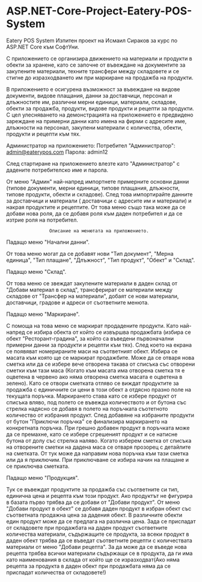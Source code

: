# ASP.NET-Core-Project-Eatery-POS-System

Eatery POS System
Изпитен проект на Исмаил Сираков за курс по ASP.NET Core към СофтУни.
 
С приложението се организира движението на материали и продукти в обекти за хранене, като се започне от въвеждане на документите за закупените материали, техните трансфери между складовете и се стигне до изразходването им при маркиране на продажба на продукти. 

В приложението е осигурена възможност за въвеждане на видове документи, видове плащания, данни за доставчици, персонал и длъжностите им, различни мерни единици, материали, складове, обекти за продажба, продукти, видове продукти и рецепти за продукти. С цел улесняването на демонстрацията на приложението е предвидено зареждане на примерни данни като имена на фирми с адресите име, длъжности на персонал, закупени материали с количества, обекти, продукти и рецепти към тях.

Администратор на приложението:
Потребител "Администратор": admin@eaterypos.com
Парола: admin12

След стартиране на приложението влезте като "Администратор" с дадените потребителско име и парола.

От меню "Админ" най-напред импортнете примерните основни данни (типове документи, мерни единици, типове плащания, длъжности, типове продукти, обекти и складове). След това импортирайте данните за доставчици и материали ( доставчици с адресите им и материали) и накрая продуктите и рецептите.
От това меню също така може да се добави нова роля, да се добавя роля към даден потребител и да се изтрие роля на потребител.

                    Описание на менютата на приложението.

  Падащо меню "Начални данни".

От това меню могат да се добавят нови "Тип документ", "Мерна единица", "Тип плащане", "Длъжност", "Тип продукт", "Обект" и "Склад".

  Падащо меню "Склад".

От това меню се звеждат закупените материали в даден склад  от "Добави материал в склад", трансферират се материали между складове от "Трансфер на материали", добаят се нови материали, доставчици, градове и адреси от съответните менюта.

  Падащо меню "Маркиране".
  
С помоща на това меню се маркират продадените продукти. Като най-напред се избира обекта от който се извършва продажбата (избира се обект "Ресторант-градина", за който са въведени първоначални примерни данни за продукти и рецепти към тях). След което на екрана се появяват номерираните маси на съответният обект. Избира се масата към която ще се маркират продажбите. Може да се отваря нова сметка или да се избере вече отворена такава от списъка със отворени сметки към тази маса (Когато към масата има отворена сметка тя е оцветена в червено ако няма отворена сметка масата е оцветена в зелено). Като се отвори сметката отляво се виждат продуктите за продажба с единичните си цени в този обект а отдясно празно поле на текущата поръчка.
Маркирането става като се избере продукт от списъка вляво, под полето се въвежда количеството и от бутона със стрелка надясно се добавя в полето на поръчката съотетното количество от избрания продукт. След добавяне на избраните продукти от бутон "Приключи поръчка" се финализира маркирането на конкретната поръчка.
При грешно добавен продукт в поръчката може да се премахне, като се избере сгрешеният продукт и се натисне бутона от долу със стрелка наляво.
Когато изберем сметка от списъка на отворените сметки на дадена маса се отваря прозорец с детайлите на сметката. От тук може да направим нова поръчка към тази сметка или да я приключим. При приключване се избира начин на плащане и се приключва сметката.

  Падащо меню "Продукция".

Тук се въвеждат продуктите за продажба със съответните си тип, единична цена и рецепта към този продукт.
Ако продуктът не фигурира в базата първо трябва да се добави от "Добави продукт". От меню "Добави продукт в обект" се добавя даден продукт в избран обект със съответната продажна цена за дадения обект. В различните обекти един продукт може да се предлага на различна цена. 
Зада се приспадат от складовете при продажбата на даден продукт съответните количества материали, съдържащите се продукта,  за всеки продукт в даден обект трябва да се въведат съответните рецепти с количествата материали от меню "Добави рецепта". За да може да се въведе нова рецепта трябва всички материали съдържащи се в продукта, да ги има като наименования в склада от който ще се изразходват(Ако няма рецепта за продукта в даден обект при продажбата няма да се приспадат количества от складовете!) 
